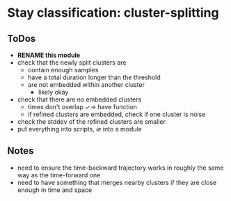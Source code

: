 # Stay classification: cluster-splitting

## ToDos
* **RENAME this module**
* check that the newly split clusters are 
    * contain enough samples
    * have a total duration longer than the threshold
    * are not embedded within another cluster
        * likely okay
* check that there are no embedded clusters
    * times don't overlap $\checkmark\to$ have function
    * if refined clusters are embedded, check if one cluster is noise
* check the stddev of the refined clusters are smaller
* put everything into scripts, _ie_ into a module

## Notes
* need to ensure the time-backward trajectory works in roughly the same way as the time-forward one
* need to have something that merges nearby clusters if they are close enough in time and space